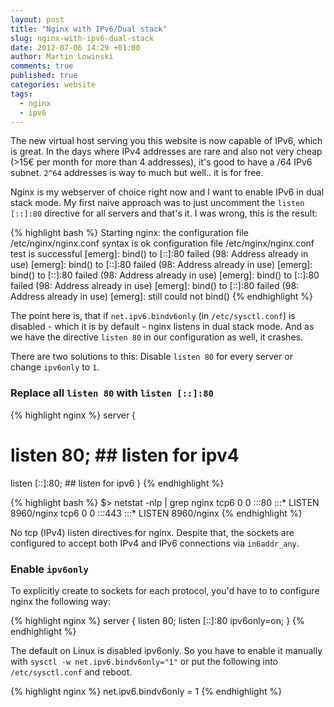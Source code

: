 ```yaml
---
layout: post
title: "Nginx with IPv6/Dual stack"
slug: nginx-with-ipv6-dual-stack
date: 2012-07-06 14:29 +01:00
author: Martin Lowinski
comments: true
published: true
categories: website
tags:
  - nginx
  - ipv6
---
```


The new virtual host serving you this website is now capable of IPv6, which is great. In the days where IPv4 addresses are rare and also not very cheap (>15€ per month for more than 4 addresses), it's good to have a /64 IPv6 subnet. `2^64` addresses is way to much but well.. it is for free.

Nginx is my webserver of choice right now and I want to enable IPv6 in dual stack mode. My first naive approach was to just uncomment the `listen [::]:80` directive for all servers and that's it. I was wrong, this is the result:

{% highlight bash %}
Starting nginx: the configuration file /etc/nginx/nginx.conf syntax is ok
configuration file /etc/nginx/nginx.conf test is successful
[emerg]: bind() to [::]:80 failed (98: Address already in use)
[emerg]: bind() to [::]:80 failed (98: Address already in use)
[emerg]: bind() to [::]:80 failed (98: Address already in use)
[emerg]: bind() to [::]:80 failed (98: Address already in use)
[emerg]: bind() to [::]:80 failed (98: Address already in use)
[emerg]: still could not bind()
{% endhighlight %}

The point here is, that if `net.ipv6.bindv6only` (in `/etc/sysctl.conf`) is disabled - which it is by default - nginx listens in dual stack mode. And as we have the directive `listen 80` in our configuration as well, it crashes.

There are two solutions to this: Disable `listen 80` for every server or change `ipv6only` to `1`.

### Replace all `listen 80` with `listen [::]:80` ###

{% highlight nginx %}
server {
# listen   80; ## listen for ipv4
  listen   [::]:80; ## listen for ipv6
}
{% endhighlight %}

{% highlight bash %}
$> netstat -nlp | grep nginx
tcp6  0   0 :::80     :::*    LISTEN   8960/nginx
tcp6  0   0 :::443    :::*    LISTEN   8960/nginx
{% endhighlight %}

No tcp (IPv4) listen directives for nginx. Despite that, the sockets are configured to accept both IPv4 and IPv6 connections via `in6addr_any`.

### Enable `ipv6only` ###

To explicitly create to sockets for each protocol, you'd have to to configure nginx the following way:

{% highlight nginx %}
server {
  listen 80;
  listen [::]:80 ipv6only=on;
}
{% endhighlight %}

The default on Linux is disabled ipv6only. So you have to enable it manually with `sysctl -w net.ipv6.bindv6only="1"` or put the following into `/etc/sysctl.conf` and reboot.

{% highlight nginx %}
net.ipv6.bindv6only = 1
{% endhighlight %}

